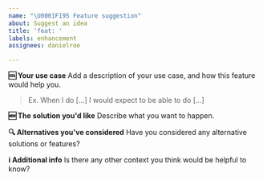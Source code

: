 ```yaml
---
name: "\U0001F195 Feature suggestion"
about: Suggest an idea
title: 'feat: '
labels: enhancement
assignees: danielroe

---
```


**🆒 Your use case**
Add a description of your use case, and how this feature would help you.
> Ex. When I do [...] I would expect to be able to do [...]

**🆕 The solution you'd like**
Describe what you want to happen.

**🔍 Alternatives you've considered**
Have you considered any alternative solutions or features?

**ℹ️ Additional info**
Is there any other context you think would be helpful to know?
